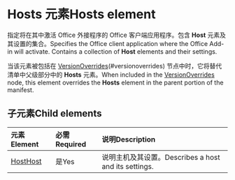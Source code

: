 # <a name="hosts-element"></a><span data-ttu-id="26573-101">Hosts 元素</span><span class="sxs-lookup"><span data-stu-id="26573-101">Hosts element</span></span>

<span data-ttu-id="26573-p101">指定将在其中激活 Office 外接程序的 Office 客户端应用程序。包含 **Host** 元素及其设置的集合。</span><span class="sxs-lookup"><span data-stu-id="26573-p101">Specifies the Office client application where the Office Add-in will activate. Contains a collection of **Host** elements and their settings.</span></span> 

<span data-ttu-id="26573-104">当该元素被包括在 [VersionOverrides](versionoverrides.md)(#versionoverrides) 节点中时，它将替代清单中父级部分中的 **Hosts** 元素。</span><span class="sxs-lookup"><span data-stu-id="26573-104">When included in the [VersionOverrides](versionoverrides.md) node, this element overrides the **Hosts** element in the parent portion of the manifest.</span></span> 

## <a name="child-elements"></a><span data-ttu-id="26573-105">子元素</span><span class="sxs-lookup"><span data-stu-id="26573-105">Child elements</span></span>

|  <span data-ttu-id="26573-106">元素</span><span class="sxs-lookup"><span data-stu-id="26573-106">Element</span></span> |  <span data-ttu-id="26573-107">必需</span><span class="sxs-lookup"><span data-stu-id="26573-107">Required</span></span>  |  <span data-ttu-id="26573-108">说明</span><span class="sxs-lookup"><span data-stu-id="26573-108">Description</span></span>  |
|:-----|:-----|:-----|
|  [<span data-ttu-id="26573-109">Host</span><span class="sxs-lookup"><span data-stu-id="26573-109">Host</span></span>](host.md)    |  <span data-ttu-id="26573-110">是</span><span class="sxs-lookup"><span data-stu-id="26573-110">Yes</span></span>   |  <span data-ttu-id="26573-111">说明主机及其设置。</span><span class="sxs-lookup"><span data-stu-id="26573-111">Describes a host and its settings.</span></span> |
